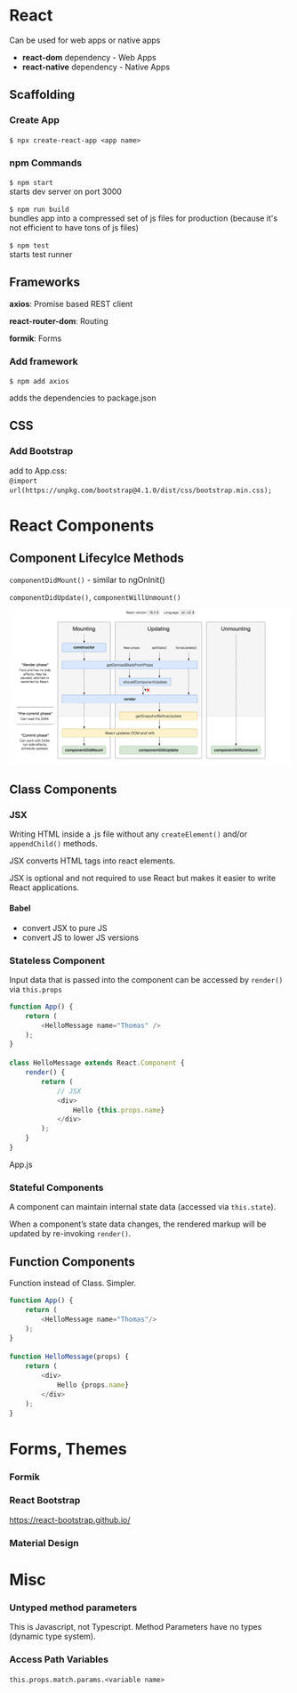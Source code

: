 # React
Can be used for web apps or native apps

- **react-dom** dependency - Web Apps
- **react-native** dependency - Native Apps

## Scaffolding

### Create App
`$ npx create-react-app <app name>`

### npm Commands
`$ npm start`  
starts dev server on port 3000  

`$ npm run build`  
bundles app into a compressed set of js files for production 
(because it's not efficient to have tons of js files)

`$ npm test`  
starts test runner

## Frameworks
**axios**: Promise based REST client

**react-router-dom**: Routing

**formik**: Forms

### Add framework
`$ npm add axios`

adds the dependencies to package.json

## CSS

### Add Bootstrap
add to App.css:  
`@import url(https://unpkg.com/bootstrap@4.1.0/dist/css/bootstrap.min.css);`

# React Components

## Component Lifecylce Methods
`componentDidMount()` - similar to ngOnInit()

`componentDidUpdate()`, `componentWillUnmount()`

![alt](img/react-lifecycle-methods.png)

## Class Components

### JSX
Writing HTML inside a .js file 
without any `createElement()` and/or `appendChild()` methods.  

JSX converts HTML tags into react elements.

JSX is optional and not required to use React but makes it 
easier to write React applications.

#### Babel
- convert JSX to pure JS
- convert JS to lower JS versions

### Stateless Component
Input data that is passed into the component can be accessed 
by `render()` via `this.props`  

```javascript
function App() {
    return (
        <HelloMessage name="Thomas" />
    );
}

class HelloMessage extends React.Component {
    render() {
        return (
            // JSX
            <div>
                Hello {this.props.name}
            </div>
        );
    }
}
```
App.js

### Stateful Components
A component can maintain internal state data 
(accessed via `this.state`). 

When a component’s state data changes, the rendered 
markup will be updated by re-invoking `render()`.

## Function Components
Function instead of Class. Simpler.

```javascript
function App() {
    return (
        <HelloMessage name="Thomas"/>
    );
}

function HelloMessage(props) {
    return (
        <div>
            Hello {props.name}
        </div>
    );
}
```

# Forms, Themes

### Formik

### React Bootstrap
https://react-bootstrap.github.io/

### Material Design

# Misc

### Untyped method parameters
This is Javascript, not Typescript. Method Parameters
have no types (dynamic type system).

### Access Path Variables
`this.props.match.params.<variable name>`